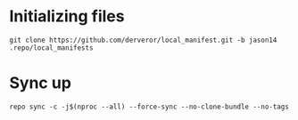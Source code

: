 # Initializing files
```
git clone https://github.com/derveror/local_manifest.git -b jason14 .repo/local_manifests
```
# Sync up
```
repo sync -c -j$(nproc --all) --force-sync --no-clone-bundle --no-tags
```
